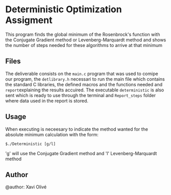 # Deterministic Optimization Assigment

This program finds the global minimum of the Rosenbrock's function with the Conjugate Gradient method or Levenberg-Marquardt method and shows the number of steps needed for these algorithms to arrive at that minimum

## Files

The deliverable consists on the ```main.c``` program that was used to comipe our program, the ```detlibrary.h``` necessari to run the main file which contains the standard C libraries, the defined macros and the functions needed and ```report```explaining the results accuired. The executable ```deterministic``` is also sent which is ready to use through the terminal and ```Report_steps``` folder where data used in the report is stored.

## Usage

When executing is neceesary to indicate the method wanted for the absolute minimum calculation with the form:

    $./Deterministic [g/l]
    
'g' will use the  Conjugate Gradient method and 'l' Levenberg-Marquardt method

## Author
@author: Xavi Olivé
